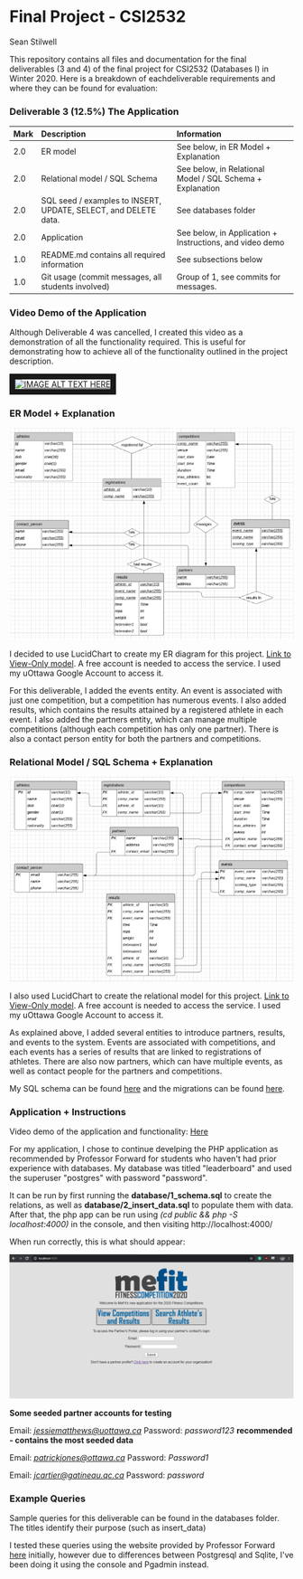 # Final Project - CSI2532

Sean Stilwell

This repository contains all files and documentation for the final deliverables (3 and 4) of the final project for CSI2532 (Databases I) in Winter 2020. Here is a breakdown of eachdeliverable requirements and where they can be found for evaluation:

### Deliverable 3 (12.5%) The Application

| Mark        | Description                                                         | Information                                               |
| :---        | :---                                                                | :---                                                      |
| 2.0         | ER model                                                            | See below, in ER Model + Explanation                      |
| 2.0         | Relational model / SQL Schema                                       | See below, in Relational Model / SQL Schema + Explanation |
| 2.0         | SQL seed / examples to INSERT, UPDATE, SELECT, and DELETE data.     | See databases folder                                      |
| 2.0         | Application                                                         | See below, in Application + Instructions, and video demo  |
| 1.0         | README.md contains all required information                         | See subsections below                                     |
| 1.0         | Git usage (commit messages, all students involved)                  | Group of 1, see commits for messages.                     |

### Video Demo of the Application

Although Deliverable 4 was cancelled, I created this video as a demonstration of all the functionality required. This is useful for demonstrating how to achieve all of the functionality outlined in the project description.

<a href="https://youtu.be/QqUx5usQNmk" target="_blank"><img src="http://img.youtube.com/vi/QqUx5usQNmk/0.jpg" alt="IMAGE ALT TEXT HERE" width="720" height="540" border="10"/></a>

### ER Model + Explanation

![ER Diagram](/images/ERDiagramDeliverable3.PNG)

I decided to use LucidChart to create my ER diagram for this project. [Link to View-Only model](https://www.lucidchart.com/invitations/accept/a52b42f4-656f-4581-8ae8-5447351d720f). A free account is needed to access the service. I used my uOttawa Google Account to access it.

For this deliverable, I added the events entity. An event is associated with just one competition, but a competition has numerous events. I also added results, which contains the results attained by a registered athlete in each event. I also added the partners entity, which can manage multiple competitions (although each competition has only one partner). There is also a contact person entity for both the partners and competitions.

### Relational Model / SQL Schema + Explanation

![Relational Model](/images/RelationalModelDeliverable3.PNG)

I also used LucidChart to create the relational model for this project. [Link to View-Only model](https://www.lucidchart.com/invitations/accept/a52b42f4-656f-4581-8ae8-5447351d720f). A free account is needed to access the service. I used my uOttawa Google Account to access it.

As explained above, I added several entities to introduce partners, results, and events to the system. Events are associated with competitions, and each events has a series of results that are linked to registrations of athletes. There are also now partners, which can have multiple events, as well as contact people for the partners and competitions.

My SQL schema can be found [here](https://github.com/professor-forward/projet-sean_stilwell_csi2532/blob/master/database/1_schema.sql) and the migrations can be found [here](https://github.com/professor-forward/projet-sean_stilwell_csi2532/tree/master/database/migrations).

### Application + Instructions

Video demo of the application and functionality: <a href="https://youtu.be/QqUx5usQNmk" target="_blank">Here</a>

For my application, I chose to continue develping the PHP application as recommended by Professor Forward for students who haven't had prior experience with databases. My database was titled "leaderboard" and used the superuser "postgres" with password "password". 

It can be run by first running the **database/1_schema.sql** to create the relations, as well as **database/2_insert_data.sql** to populate them with data. After that, the php app can be run using *(cd public && php -S localhost:4000)* in the console, and then visiting http://localhost:4000/

When run correctly, this is what should appear:

![Application](images/Application.PNG)

**Some seeded partner accounts for testing**

Email: *jessiematthews@uottawa.ca* Password: *password123* **recommended - contains the most seeded data**

Email: *patrickjones@ottawa.ca* Password: *Password1*

Email: *jcartier@gatineau.qc.ca* Password: *password*

### Example Queries

Sample queries for this deliverable can be found in the databases folder. The titles identify their purpose (such as insert_data)

I tested these queries using the website provided by Professor Forward [here](https://db-book.com/db7/university-lab-dir/sqljs.html) initially, however due to differences between Postgresql and Sqlite, I've been doing it using the console and Pgadmin instead.
